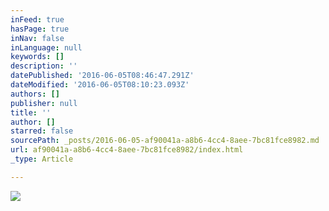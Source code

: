 ```yaml
---
inFeed: true
hasPage: true
inNav: false
inLanguage: null
keywords: []
description: ''
datePublished: '2016-06-05T08:46:47.291Z'
dateModified: '2016-06-05T08:10:23.093Z'
authors: []
publisher: null
title: ''
author: []
starred: false
sourcePath: _posts/2016-06-05-af90041a-a8b6-4cc4-8aee-7bc81fce8982.md
url: af90041a-a8b6-4cc4-8aee-7bc81fce8982/index.html
_type: Article

---
```

![](https://the-grid-user-content.s3-us-west-2.amazonaws.com/25904eb9-70ca-44d0-b1fc-3fd7150127be.jpg)